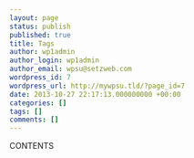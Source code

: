 ```yaml
---
layout: page
status: publish
published: true
title: Tags
author: wp1admin
author_login: wp1admin
author_email: wpsu@setzweb.com
wordpress_id: 7
wordpress_url: http://mywpsu.tld/?page_id=7
date: 2013-10-27 22:17:13.000000000 +00:00
categories: []
tags: []
comments: []
---
```

CONTENTS
